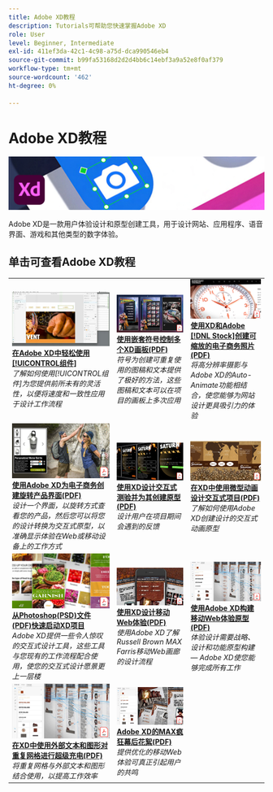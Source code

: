 ```yaml
---
title: Adobe XD教程
description: Tutorials可帮助您快速掌握Adobe XD
role: User
level: Beginner, Intermediate
exl-id: 411ef3da-42c1-4c98-a75d-dca990546eb4
source-git-commit: b99fa53168d2d2d4bb6c14ebf3a9a52e8f0af379
workflow-type: tm+mt
source-wordcount: '462'
ht-degree: 0%

---
```


# Adobe XD教程

![Creative Cloud英雄图像](../assets/XD.jpg)

Adobe XD是一款用户体验设计和原型创建工具，用于设计网站、应用程序、语音界面、游戏和其他类型的数字体验。

## 单击可查看Adobe XD教程

<table>
<tr>
 <td>
   <a href="components.md">
      <img alt="轻松使用Adobe XD中的组件" src="assets/Componentsxd.jpg" />
   </a>
    <div>
   <a href="components.md"><strong>在Adobe XD中轻松使用[!UICONTROL组件]</strong></a>
    </div>
    <em>了解如何使用[!UICONTROL组件]为您提供前所未有的灵活性，以便将速度和一致性应用于设计工作流程</em>
    <br>
  </td>
  <td>
   <a href="assets/ControlMultipleXDArtboardswithNestedSymbols.pdf">
      <img alt="使用嵌套元件控制多个XD画板" src="assets/ControlMultipleXDArtboardswithNestedSymbols.jpg" />
   </a>
    <div>
   <a href="assets/ControlMultipleXDArtboardswithNestedSymbols.pdf"><strong>使用嵌套符号控制多个XD画板(PDF)</strong></a>
    </div>
    <em>符号为创建可重复使用的图稿和文本提供了极好的方法，这些图稿和文本可以在项目的画板上多次应用</em>
    <br>
  </td>
  <td>
   <a href="assets/CreateaZoomableeCommercePhotowithXDandAdobeStock.pdf">
      <img alt="使用XD和Adobe [!DNL Stock]创建可缩放的电子商务照片" src="assets/CreateaZoomableeCommercePhotowithXDandAdobeStock.jpg" />
   </a>
    <div>
   <a href="assets/CreateaZoomableeCommercePhotowithXDandAdobeStock.pdf"><strong>使用XD和Adobe [!DNL Stock]创建可缩放的电子商务照片(PDF)</strong></a>
    </div>
    <em>将高分辨率摄影与Adobe XD的Auto-Animate功能相结合，使您能够为网站设计更具吸引力的体验</em>
    <br>
  </td>
</tr>
<tr>
 <td>
   <a href="assets/CreatingaRotatingProductInterfaceforECommercewithAdobeXD.pdf">
      <img alt="使用Adobe XD为电子商务创建旋转产品界面" src="assets/CreatingaRotatingProductInterfaceforECommercewithAdobeXD.jpg" />
   </a>
    <div>
   <a href="assets/CreatingaRotatingProductInterfaceforECommercewithAdobeXD.pdf"><strong>使用Adobe XD为电子商务创建旋转产品界面(PDF)</strong></a>
    </div>
    <em>设计一个界面，以旋转方式查看您的产品，然后您可以将您的设计转换为交互式原型，以准确显示体验在Web或移动设备上的工作方式</em>
    <br>
  </td>
  <td>
   <a href="assets/DesignandPrototypeanInteractiveQuizwithXD.pdf">
      <img alt="使用XD设计交互式测验并为其创建原型" src="assets/DesignandPrototypeanInteractiveQuizwithXD.jpg" />
   </a>
    <div>
   <a href="assets/DesignandPrototypeanInteractiveQuizwithXD.pdf"><strong>使用XD设计交互式测验并为其创建原型(PDF)</strong></a>
    </div>
    <em>设计用户在项目期间会遇到的反馈</em>
    <br>
  </td>
  <td>
   <a href="assets/DesignInteractiveProjectswithMicroAnimationsinXD.pdf">
      <img alt="在XD中设计具有微型动画的交互式项目" src="assets/DesignInteractiveProjectswithMicroAnimationsinXD.jpg" />
   </a>
    <div>
   <a href="assets/DesignInteractiveProjectswithMicroAnimationsinXD.pdf"><strong>在XD中使用微型动画设计交互式项目(PDF)</strong></a>
    </div>
    <em>了解如何使用Adobe XD创建设计的交互式动画原型</em>
    <br>
  </td>
</tr>
<tr>
 <td>
   <a href="assets/JumpstartyourXDProjectfromaPhotoshopFile.pdf">
      <img alt="从Photoshop(PSD)文件快速启动XD项目" src="assets/JumpstartyourXDProjectfromaPhotoshopFile.jpg" />
   </a>
    <div>
   <a href="assets/JumpstartyourXDProjectfromaPhotoshopFile.pdf"><strong>从Photoshop(PSD)文件(PDF)快速启动XD项目</strong></a>
    </div>
    <em>Adobe XD提供一些令人惊叹的交互式设计工具，这些工具与您现有的工作流程配合使用，使您的交互式设计愿景更上一层楼</em>
    <br>
  </td>
  <td>
   <a href="assets/MobileWebExperienceswithXD.pdf">
      <img alt="使用XD设计移动Web体验" src="assets/MobileWebExperienceswithXD.jpg" />
   </a>
    <div>
   <a href="assets/MobileWebExperienceswithXD.pdf"><strong>使用XD设计移动Web体验(PDF)</strong></a>
    </div>
    <em>使用Adobe XD了解Russell Brown MAX Farris移动Web画廊的设计流程</em>
    <br>
  </td>
  <td>
   <a href="assets/PrototypeaMobileWebExperiencewithAdobeXD.pdf">
      <img alt="使用Adobe XD构建移动Web体验原型" src="assets/PrototypeaMobileWebExperiencewithAdobeXD.jpg" />
   </a>
    <div>
   <a href="assets/PrototypeaMobileWebExperiencewithAdobeXD.pdf"><strong>使用Adobe XD构建移动Web体验原型(PDF)</strong></a>
    </div>
    <em>体验设计需要战略、设计和功能原型构建 — Adobe XD使您能够完成所有工作</em>
    <br>
  </td>
</tr>
<tr>
   <td>
   <a href="assets/PrototypeaMobileWebExperiencewithAdobeXD.pdf">
      <img alt="在XD中使用外部文本和图形对重复网格进行超级充电" src="assets/PrototypeaMobileWebExperiencewithAdobeXD.jpg" />
   </a>
    <div>
   <a href="assets/PrototypeaMobileWebExperiencewithAdobeXD.pdf"><strong>在XD中使用外部文本和图形对重复网格进行超级充电(PDF)</strong></a>
    </div>
    <em>将重复网格与外部文本和图形结合使用，以提高工作效率</em>
    <br>
  </td>
  <td>
   <a href="assets/BehindtheScenesofMAXMadnesswithAdobeXD.pdf">
      <img alt="MAX疯狂与Adobe XD" src="assets/BehindtheScenesofMAXMadnesswithAdobeXD.jpg" />
   </a>
    <div>
   <a href="assets/BehindtheScenesofMAXMadnesswithAdobeXD.pdf"><strong>Adobe XD的MAX疯狂幕后花絮(PDF)</strong></a>
    </div>
    <em>提供优化的移动Web体验可真正引起用户的共鸣</em>
    <br>
  </td>
</tr>
</table>
